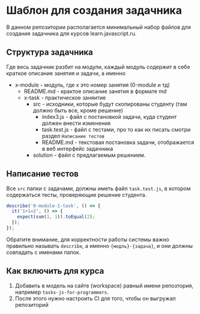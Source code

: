 # Шаблон для создания задачника

В данном репозитории располагается минимальный набор файлов для создания задачника для курсов learn.javascript.ru.

## Структура задачника

Где весь задачник разбит на модули, каждый модуль содержит в себе краткое описание занятия и задачи, а именно 

- x-module - модуль, где x это номер занятия (0-module и тд)
  - README.md - крактое описание занятия в формате md
  - x-task - практическое заняитие
    - src - исходники, которые будут скопированы студенту (там должно быть все, кроме решение)
      - index3.js - файл с постановкой задачи, куда студент должен внести изменения 
      - task.test.js - файл с тестами, про то как их писать смотри раздел `Написание тестов`
      - README.md - текстовая постановка задачи, отображается в веб интерфейс задачника
    - solution - файл с предлагаемым решением.

## Написание тестов

Все `src` папки с задачами, должны иметь файл `task.test.js`, в котором содержаться тесты, проверяющие решение студента.

```javascript
describe('0-module-1-task', () => {
  it('1+1=2', () => {
    expect(sum(1, 1)).toEqual(2);
  });
});
```

Обратите внимание, для корректности работы системы важно правильно называть `describe`, а именно `{модль}-{задача}`, и они должны совпадать с именами папок.

## Как включить для курса

1) Добавить в модель на сайте (workspace) равный имени репозтория, например `tasks-js-for-programmers`. 
2) После этого нужно настроить CI для того, чтобы он выгружал репозиторий 
